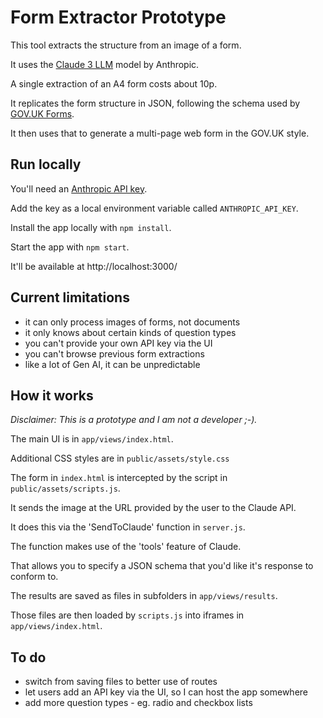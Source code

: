 # Form Extractor Prototype

This tool extracts the structure from an image of a form.

It uses the [Claude 3 LLM](https://claude.ai) model by Anthropic.

A single extraction of an A4 form costs about 10p.

It replicates the form structure in JSON, following the schema used by [GOV.UK Forms](https://www.forms.service.gov.uk/).

It then uses that to generate a multi-page web form in the GOV.UK style.

## Run locally

You'll need an [Anthropic API key](https://www.anthropic.com/api).

Add the key as a local environment variable called `ANTHROPIC_API_KEY`.

Install the app locally with `npm install`.

Start the app with `npm start`.

It'll be available at http://localhost:3000/

## Current limitations

- it can only process images of forms, not documents
- it only knows about certain kinds of question types
- you can't provide your own API key via the UI
- you can't browse previous form extractions
- like a lot of Gen AI, it can be unpredictable

## How it works

*Disclaimer: This is a prototype and I am not a developer ;-).*

The main UI is in `app/views/index.html`.

Additional CSS styles are in `public/assets/style.css`

The form in `index.html` is intercepted by the script in `public/assets/scripts.js`.

It sends the image at the URL provided by the user to the Claude API.

It does this via the 'SendToClaude' function in `server.js`.

The function makes use of the 'tools' feature of Claude.

That allows you to specify a JSON schema that you'd like it's response to conform to.

The results are saved as files in subfolders in `app/views/results`.

Those files are then loaded by `scripts.js` into iframes in `app/views/index.html`.

## To do

- switch from saving files to better use of routes
- let users add an API key via the UI, so I can host the app somewhere
- add more question types - eg. radio and checkbox lists

